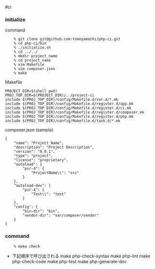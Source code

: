 #ci

### initialize

command
```
    % git clone git@github.com:tomoyamachi/php-ci.git
    % cd php-ci/bin
    % ./initialize.sh
    % cd ../../
    % mkdir project_name
    % cd project_name
    % vim Makefile
    % vim composer.json
    % make
```

Makefile
```
PROJECT_DIR=$(shell pwd)
PROJ_TOP_DIR=$(PROJECT_DIR)/../project-ci
include $(PROJ_TOP_DIR)/config/Makefile.d/var.d/*.mk
include $(PROJ_TOP_DIR)/config/Makefile.d/register.d/app.mk
include $(PROJ_TOP_DIR)/config/Makefile.d/register.d/ci.mk
include $(PROJ_TOP_DIR)/config/Makefile.d/register.d/composer.mk
include $(PROJ_TOP_DIR)/config/Makefile.d/register.d/php.mk
include $(PROJ_TOP_DIR)/config/Makefile.d/task.d/*.mk
```

composer.json (sample)
```
{
    "name": "Project Name",
    "description": "Project Description",
    "version": "0.0.1",
    "type": "project",
    "license": "proprietary",
    "autoload": {
        "psr-4": {
            "ProjectName\\": "src"
        }
    },
    "autoload-dev": {
        "psr-4": {
            "Test\\": "test"
        }
    },
    "config": {
        "bin-dir": "bin",
        "vendor-dir": "var/composer/vendor"
    }
}
```

### command

```
    % make check
```
- 下記順序で呼び出される
make php-check-syntax
make php-lint
make php-check-code
make php-test
make php-generate-doc
